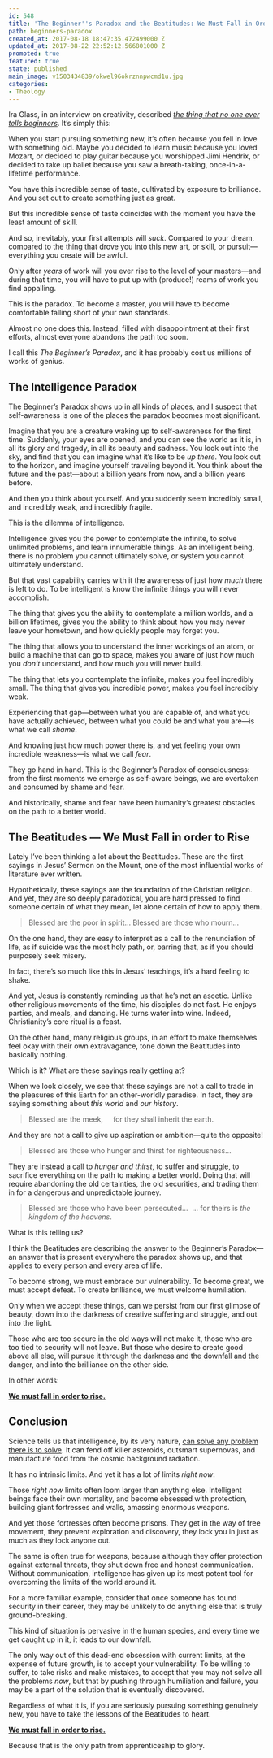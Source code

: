 ```yaml
---
id: 548
title: 'The Beginner''s Paradox and the Beatitudes: We Must Fall in Order to Rise'
path: beginners-paradox
created_at: 2017-08-18 18:47:35.472499000 Z
updated_at: 2017-08-22 22:52:12.566801000 Z
promoted: true
featured: true
state: published
main_image: v1503434839/okwel96okrznnpwcmd1u.jpg
categories:
- Theology
---
```

Ira Glass, in an interview on creativity, described *[the thing that no one ever tells beginners](https://www.youtube.com/watch?v=X2wLP0izeJE)*. It’s simply this: 

When you start pursuing something new, it’s often because you fell in love with something old. Maybe you decided to learn music because you loved Mozart, or decided to play guitar because you worshipped Jimi Hendrix, or decided to take up ballet because you saw a breath-taking, once-in-a-lifetime performance. 

You have this incredible sense of taste, cultivated by exposure to brilliance. And you set out to create something just as great.

But this incredible sense of taste coincides with the moment you have the least amount of skill.

And so, inevitably, your first attempts will *suck*. Compared to your dream, compared to the thing that drove you into this new art, or skill, or pursuit—everything you create will be awful.

Only after *years* of work will you ever rise to the level of your masters—and during that time, you will have to put up with (produce!) reams of work you find appalling. 

This is the paradox. To become a master, you will have to become comfortable falling short of your own standards. 

Almost no one does this. Instead, filled with disappointment at their first efforts, almost everyone abandons the path too soon. 

I call this *The Beginner’s Paradox*, and it has probably cost us millions of works of genius.

## The Intelligence Paradox

The Beginner’s Paradox shows up in all kinds of places, and I suspect that self-awareness is one of the places the paradox becomes most significant. 

Imagine that you are a creature waking up to self-awareness for the first time. Suddenly, your eyes are opened, and you can see the world as it is, in all its glory and tragedy, in all its beauty and sadness. You look out into the sky, and find that you can imagine what it’s like to be *up there*. You look out to the horizon, and imagine yourself traveling beyond it. You think about the future and the past—about a billion years from now, and a billion years before. 

And then you think about yourself. And you suddenly seem incredibly small, and incredibly weak, and incredibly fragile. 

This is the dilemma of intelligence. 

Intelligence gives you the power to contemplate the infinite, to solve unlimited problems, and learn innumerable things. As an intelligent being, there is no problem you cannot ultimately solve, or system you cannot ultimately understand.

But that vast capability carries with it the awareness of just how *much* there is left to do. To be intelligent is know the infinite things you will never accomplish.

The thing that gives you the ability to contemplate a million worlds, and a billion lifetimes, gives you the ability to think about how you may never leave your hometown, and how quickly people may forget you. 

The thing that allows you to understand the inner workings of an atom, or build a machine that can go to space, makes you aware of just how much you *don’t* understand, and how much you will never build.

The thing that lets you contemplate the infinite, makes you feel incredibly small. The thing that gives you incredible power, makes you feel incredibly weak. 

Experiencing that gap—between what you are capable of, and what you have actually achieved, between what you could be and what you are—is what we call *shame*.

And knowing just how much power there is, and yet feeling your own incredible weakness—is what we call *fear*.

They go hand in hand. This is the Beginner’s Paradox of consciousness: from the first moments we emerge as self-aware beings, we are overtaken and consumed by shame and fear.

And historically, shame and fear have been humanity’s greatest obstacles on the path to a better world.

## The Beatitudes — We Must Fall in order to Rise

Lately I’ve been thinking a lot about the Beatitudes. These are the first sayings in Jesus’ Sermon on the Mount, one of the most influential works of literature ever written.

Hypothetically, these sayings are the foundation of the Christian religion. And yet, they are so deeply paradoxical, you are hard pressed to find someone certain of what they mean, let alone certain of how to apply them.

> Blessed are the poor in spirit…
> Blessed are those who mourn…

On the one hand, they are easy to interpret as a call to the renunciation of life, as if suicide was the most holy path, or, barring that, as if you should purposely seek misery.

In fact, there’s so much like this in Jesus’ teachings, it’s a hard feeling to shake. 

And yet, Jesus is constantly reminding us that he’s not an ascetic. Unlike other religious movements of the time, his disciples do not fast. He enjoys parties, and meals, and dancing. He turns water into wine. Indeed, Christianity’s core ritual is a feast. 

On the other hand, many religious groups, in an effort to make themselves feel okay with their own extravagance, tone down the Beatitudes into basically nothing.

Which is it? What are these sayings really getting at?

When we look closely, we see that these sayings are not a call to trade in the pleasures of this Earth for an other-worldly paradise. In fact, they are saying something about *this world* and *our history*.

> Blessed are the meek,
>     for they shall inherit the earth.

And they are not a call to give up aspiration or ambition—quite the opposite! 

> Blessed are those who hunger and thirst for righteousness…

They are instead a call to *hunger and thirst*, to suffer and struggle, to sacrifice everything on the path to making a better world. Doing that will require abandoning the old certainties, the old securities, and trading them in for a dangerous and unpredictable journey.

> Blessed are those who have been persecuted…
>  … for theirs is *the kingdom of the heavens*.

What is this telling us?

I think the Beatitudes are describing the answer to the Beginner’s Paradox—an answer that is present everywhere the paradox shows up, and that applies to every person and every area of life. 

To become strong, we must embrace our vulnerability. 
To become great, we must accept defeat. 
To create brilliance, we must welcome humiliation.

Only when we accept these things, can we persist from our first glimpse of beauty, down into the darkness of creative suffering and struggle, and out into the light.

Those who are too secure in the old ways will not make it, those who are too tied to security will not leave. But those who desire to create good above all else, will pursue it through the darkness and the downfall and the danger, and into the brilliance on the other side.

In other words:

**[We must fall in order to rise.](https://www.micahredding.com/blog/beginners-paradox "#tweet-this")**

## Conclusion

Science tells us that intelligence, by its very nature, [can solve any problem there is to solve](http://brickcaster.com/christiantranshumanist/35). It can fend off killer asteroids, outsmart supernovas, and manufacture food from the cosmic background radiation.

It has no intrinsic limits. And yet it has a lot of limits *right now*. 

Those *right now* limits often loom larger than anything else. Intelligent beings face their own mortality, and become obsessed with protection, building giant fortresses and walls, amassing enormous weapons.

And yet those fortresses often become prisons. They get in the way of free movement, they prevent exploration and discovery, they lock you in just as much as they lock anyone out. 

The same is often true for weapons, because although they offer protection against external threats, they shut down free and honest communication. Without communication, intelligence has given up its most potent tool for overcoming the limits of the world around it.

For a more familiar example, consider that once someone has found security in their career, they may be unlikely to do anything else that is truly ground-breaking. 

This kind of situation is pervasive in the human species, and every time we get caught up in it, it leads to our downfall.

The only way out of this dead-end obsession with current limits, at the expense of future growth, is to accept your vulnerability. To be willing to suffer, to take risks and make mistakes, to accept that you may not solve all the problems *now*, but that by pushing through humiliation and failure, you may be a part of the solution that is eventually discovered.

Regardless of what it is, if you are seriously pursuing something genuinely new, you have to take the lessons of the Beatitudes to heart.

**[We must fall in order to rise.](https://www.micahredding.com/blog/beginners-paradox "#tweet-this")**

Because that is the only path from apprenticeship to glory.
